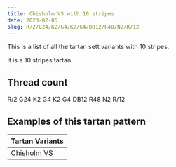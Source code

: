 ```yaml
---
title: Chisholm VS with 10 stripes
date: 2023-02-05
slug: R/2/G24/K2/G4/K2/G4/DB12/R48/N2/R/12
---
```

This is a list of all the tartan sett variants with 10 stripes.

It is a 10 stripes tartan.


## Thread count
R/2 G24 K2 G4 K2 G4 DB12 R48 N2 R/12

## Examples of this tartan pattern

| Tartan Variants |
|---------------|
| [Chisholm VS](/variants/r/2/g24/k2/g4/k2/g4/db12/r48/n2/r/12-db000064-g004c00-k000000-nd0d0d0-rc80000)||
